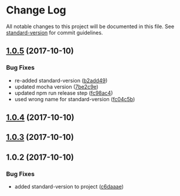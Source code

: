 # Change Log

All notable changes to this project will be documented in this file. See [standard-version](https://github.com/conventional-changelog/standard-version) for commit guidelines.

<a name="1.0.5"></a>
## [1.0.5](https://github.com/dlongman/SixSigma/compare/v1.0.4...v1.0.5) (2017-10-10)


### Bug Fixes

* re-added standard-version ([b2add49](https://github.com/dlongman/SixSigma/commit/b2add49))
* updated mocha version ([7be2c9e](https://github.com/dlongman/SixSigma/commit/7be2c9e))
* updated npm run release step ([fc98ac4](https://github.com/dlongman/SixSigma/commit/fc98ac4))
* used wrong name for standard-version ([fc04c5b](https://github.com/dlongman/SixSigma/commit/fc04c5b))



<a name="1.0.4"></a>
## [1.0.4](https://github.com/dlongman/SixSigma/compare/v1.0.3...v1.0.4) (2017-10-10)



<a name="1.0.3"></a>
## [1.0.3](https://github.com/dlongman/SixSigma/compare/v1.0.2...v1.0.3) (2017-10-10)



<a name="1.0.2"></a>
## 1.0.2 (2017-10-10)


### Bug Fixes

* added standard-version to project ([c6daaae](https://github.com/dlongman/SixSigma/commit/c6daaae))
